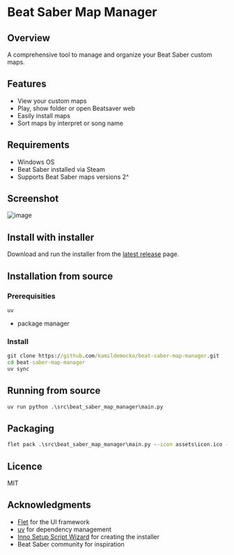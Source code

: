# Beat Saber Map Manager
## Overview
A comprehensive tool to manage and organize your Beat Saber custom maps.

## Features
- View your custom maps
- Play, show folder or open Beatsaver web
- Easily install maps
- Sort maps by interpret or song name

## Requirements
- Windows OS
- Beat Saber installed via Steam
- Supports Beat Saber maps versions 2^

## Screenshot
![image](https://github.com/user-attachments/assets/b6799960-94a8-404c-82a3-f65c3be31e96)

## Install with installer
Download and run the installer from the [latest release](https://github.com/kamildemocko/beat-saber-map-manager/releases/latest) page.

## Installation from source

### Prerequisities
`uv`
- package manager

### Install
```cmd
git clone https://github.com/kamildemocko/beat-saber-map-manager.git
cd beat-saber-map-manager
uv sync
```

## Running from source
```cmd
uv run python .\src\beat_saber_map_manager\main.py
```

## Packaging
```cmd
flet pack .\src\beat_saber_map_manager\main.py --icon assets\icon.ico --pyinstaller-build-args --onedir --name "Beat Saber Map Manager"
```

## Licence
MIT

## Acknowledgments
- [Flet](https://flet.dev/) for the UI framework
- [uv](https://github.com/astral-sh/uv) for dependency management
- [Inno Setup Script Wizard](https://jrsoftware.org/isinfo.php) for creating the installer
- Beat Saber community for inspiration
```
